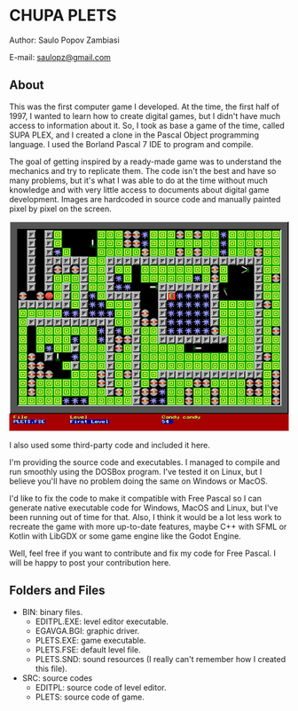 # CHUPA PLETS

Author: Saulo Popov Zambiasi

E-mail: saulopz@gmail.com

## About

This was the first computer game I developed. At the time, the first half of 1997, I wanted to learn how to create digital games, but I didn't have much access to information about it. So, I took as base a game of the time, called SUPA PLEX, and I created a clone in the Pascal Object programming language. I used the Borland Pascal 7 IDE to program and compile.

The goal of getting inspired by a ready-made game was to understand the mechanics and try to replicate them. The code isn't the best and have so many problems, but it's what I was able to do at the time without much knowledge and with very little access to documents about digital game development. Images are hardcoded in source code and manually painted pixel by pixel on the screen.

![Screenshot](IMG/plets_01.png)

I also used some third-party code and included it here.

I'm providing the source code and executables. I managed to compile and run smoothly using the DOSBox program. I've tested it on Linux, but I believe you'll have no problem doing the same on Windows or MacOS.

I'd like to fix the code to make it compatible with Free Pascal so I can generate native executable code for Windows, MacOS and Linux, but I've been running out of time for that. Also, I think it would be a lot less work to recreate the game with more up-to-date features, maybe C++ with SFML or Kotlin with LibGDX or some game engine like the Godot Engine.

Well, feel free if you want to contribute and fix my code for Free Pascal. I will be happy to post your contribution here.

## Folders and Files

* BIN: binary files.
  * EDITPL.EXE: level editor executable.
  * EGAVGA.BGI: graphic driver.
  * PLETS.EXE: game executable.
  * PLETS.FSE: default level file.
  * PLETS.SND: sound resources (I really can't remember how I created this file).
* SRC: source codes
  * EDITPL: source code of level editor.
  * PLETS: source code of game.
